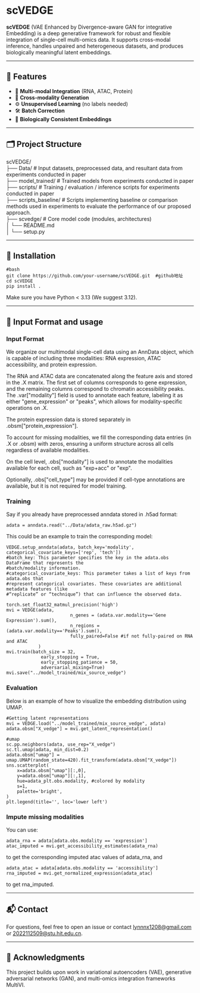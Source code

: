 # scVEDGE

**scVEDGE** (VAE Enhanced by Divergence-aware GAN for integrative Embedding) is a deep generative framework for robust and flexible integration of single-cell multi-omics data. It supports cross-modal inference, handles unpaired and heterogeneous datasets, and produces biologically meaningful latent embeddings.

---

## 🌟 Features

- 🔄 **Multi-modal Integration** (RNA, ATAC, Protein)
- 🧬 **Cross-modality Generation**
- ⚙️ **Unsupervised Learning** (no labels needed)
- 🛠️ **Batch Correction**
- 🎯 **Biologically Consistent Embeddings**

---

## 🗂️ Project Structure

scVEDGE/  
├── Data/ # Input datasets, preprocessed data, and resultant data from experiments conducted in paper  
├── model_trained/ # Trained models from experiments conducted in paper  
├── scripts/ # Training / evaluation / inference scripts for experiments conducted in paper  
├── scripts_baseline/  # Scripts implementing baseline or comparison methods used in experiments to evaluate the performance of our proposed approach.  
├── scvedge/ # Core model code (modules, architectures)  
│ └── README.md  
│ └── setup.py  


---

## 🚀 Installation

```
#bash
git clone https://github.com/your-username/scVEDGE.git  #github地址
cd scVEDGE
pip install .
```
Make sure you have Python < 3.13 (We suggest 3.12).

---

## 📂 Input Format and usage
### Input Format
We organize our multimodal single-cell data using an AnnData object, which is capable of including three modalities: RNA expression, ATAC accessibility, and protein expression.  

The RNA and ATAC data are concatenated along the feature axis and stored in the .X matrix. The first set of columns corresponds to gene expression, and the remaining columns correspond to chromatin accessibility peaks. The .var["modality"] field is used to annotate each feature, labeling it as either "gene_expression" or "peaks", which allows for modality-specific operations on .X.  

The protein expression data is stored separately in .obsm["protein_expression"].  

To account for missing modalities, we fill the corresponding data entries (in .X or .obsm) with zeros, ensuring a uniform structure across all cells regardless of available modalities.  

On the cell level, .obs["modality"] is used to annotate the modalities available for each cell, such as "exp+acc" or "exp".  

Optionally, .obs["cell_type"] may be provided if cell-type annotations are available, but it is not required for model training.  
### Training
Say if you already have preprocessed anndata stored in .h5ad format:
```
adata = anndata.read("../Data/adata_raw.h5ad.gz")
```
This could be an example to train the corresponding model:
```
VEDGE.setup_anndata(adata, batch_key='modality', categorical_covariate_keys=['rep', 'tech'])
#batch_key: This parameter specifies the key in the adata.obs DataFrame that represents the 
#batch/modality information.
#categorical_covariate_keys: This parameter takes a list of keys from adata.obs that 
#represent categorical covariates. These covariates are additional metadata features (like 
#“replicate” or “technique”) that can influence the observed data.

torch.set_float32_matmul_precision('high')
mvi = VEDGE(adata, 
                        n_genes = (adata.var.modality=='Gene Expression').sum(), 
                        n_regions = (adata.var.modality=='Peaks').sum(),
                        fully_paired=False #if not fully-paired on RNA and ATAC
            )
mvi.train(batch_size = 32,
             early_stopping = True,
             early_stopping_patience = 50,
             adversarial_mixing=True)
mvi.save("../model_trained/mix_source_vedge")
```
### Evaluation
Below is an example of how to visualize the embedding distribution using UMAP.
```
#Getting latent representations
mvi = VEDGE.load("../model_trained/mix_source_vedge", adata)
adata.obsm["X_vedge"] = mvi.get_latent_representation()

#umap
sc.pp.neighbors(adata, use_rep="X_vedge")
sc.tl.umap(adata, min_dist=0.2)
adata.obsm["umap"] = umap.UMAP(random_state=420).fit_transform(adata.obsm["X_vedge"])
sns.scatterplot(
    x=adata.obsm["umap"][:,0],
    y=adata.obsm["umap"][:,1],
    hue=adata_plt.obs.modality, #colored by modality
    s=1,
    palette='bright',
)
plt.legend(title='', loc='lower left')
```
### Impute missing modalities
You can use:
```
adata_rna = adata[adata.obs.modality == 'expression']
atac_imputed = mvi.get_accessibility_estimates(adata_rna)
```
to get the corresponding imputed atac values of adata_rna, and
```
adata_atac = adata[adata.obs.modality == 'accessibility']
rna_imputed = mvi.get_normalized_expression(adata_atac)
```
to get rna_imputed.

---

## 📬 Contact
For questions, feel free to open an issue or contact lynnnx1208@gmail.com or 2022112509@stu.hit.edu.cn.

---

## 🤝 Acknowledgments
This project builds upon work in variational autoencoders (VAE), generative adversarial networks (GAN), and multi-omics integration frameworks MultiVI.


